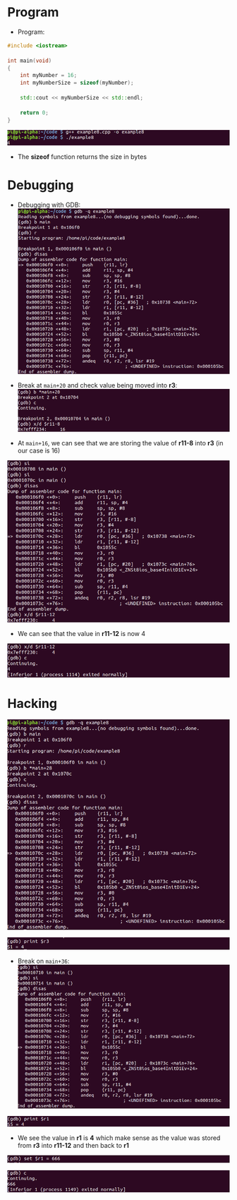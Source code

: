 # Program
- Program:
```cpp
#include <iostream>

int main(void)
{
	int myNumber = 16;
	int myNumberSize = sizeof(myNumber);
	
	std::cout << myNumberSize << std::endl;
	
	return 0;
}
```

![](../Assets/sizeof-compile.png)
- The **sizeof** function returns the size in bytes

# Debugging
- Debugging with GDB:
![](../Assets/sizeof-gdb.png)

- Break at `main+20` and check value being moved into **r3**:
![](../Assets/sizeof-gdb-2.png)
- At `main+16`, we can see that we are storing the value of **r11-8** into **r3** (in our case is 16) 

![](../Assets/sizeof-gdb-3.png)
- We can see that the value in **r11-12** is now 4

![](../Assets/sizeof-gdb-4.png)

# Hacking
![](../Assets/sizeof-gdb-hack.png)

![](../Assets/sizeof-gdb-hack-2.png)

- Break on `main+36`:
![](../Assets/sizeof-gdb-hack-3.png)

![](../Assets/sizeof-gdb-hack-4.png)
- We see the value in **r1** is **4** which make sense as the value was stored from **r3** into **r11-12** and then back to **r1**

![](../Assets/sizeof-gdb-hack-5.png)

![](../Assets/sizeof-gdb-hack-6.png)
